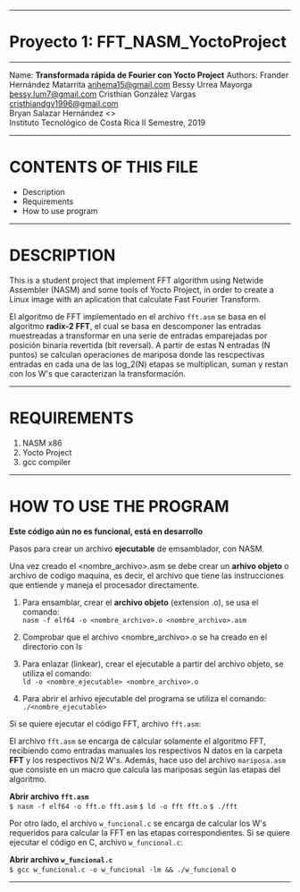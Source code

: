 ********************************************************************
# Proyecto 1: FFT_NASM_YoctoProject                   
********************************************************************
Name: 	**Transformada rápida de Fourier con Yocto Project**
Authors:
   Frander Hernández Matarrita <anhema15@gmail.com> 
   Bessy Urrea Mayorga  <bessy.lum7@gmail.com> 
   Cristhian González Vargas 	<cristhiandgv1996@gmail.com>   		 
   Bryan Salazar Hernández   <> 		 
Instituto Tecnológico de Costa Rica
II Semestre, 2019
********************************************************************
CONTENTS OF THIS FILE
=====================
   
 * Description
 * Requirements
 * How to use program

********************************************************************
DESCRIPTION
===========

This is a student project that implement FFT algorithm using Netwide Assembler (NASM) and some tools of Yocto Project, in order to create a Linux image with an aplication that calculate Fast Fourier Transform.

El algoritmo de FFT implementado en el archivo `fft.asm` se basa en el algoritmo **radix-2 FFT**, el cual se basa en descomponer las entradas muestreadas a transformar en una serie de entradas emparejadas por posición binaria revertida (bit reversal). A partir de estas N entradas (N puntos) se calculan operaciones de mariposa donde las rescpectivas entradas en cada una de las log_2(N) etapas se multiplican, suman y restan con los W's que caracterizan la transformación.

********************************************************************
REQUIREMENTS
============

1. NASM x86
2. Yocto Project
3. gcc compiler

********************************************************************
HOW TO USE THE PROGRAM
============
**Este código aún no es funcional, está en desarrollo**

Pasos para crear un archivo **ejecutable** de emsamblador, con NASM. 

Una vez creado el <nombre_archivo>.asm se debe crear un **arhivo objeto** o archivo de codigo maquina, es decir, el archivo que tiene las instrucciones que entiende y maneja el procesador directamente.

1. Para ensamblar, crear el **archivo objeto** (extension .o), se usa el comando: <br />
`nasm -f elf64 -o <nombre_archivo>.o <nombre_archivo>.asm`

2. Comprobar que el archivo <nombre_archivo>.o se ha creado en el directorio con ls

3. Para enlazar (linkear), crear el ejecutable a partir del archivo objeto, se utiliza el comando: <br />
`ld -o <nombre_ejecutable> <nombre_archivo>.o`

4. Para abrir el arhivo ejecutable del programa se utiliza el comando: `./<nombre_ejecutable>`

Si se quiere ejecutar el código FFT, archivo  `fft.asm`:

El archivo `fft.asm` se encarga de calcular solamente el algoritmo FFT, recibiendo como entradas manuales los respectivos N datos en la carpeta **FFT** y los respectivos N/2 W's. Además, hace uso del archivo `mariposa.asm` que consiste en un macro que calcula las mariposas según las etapas del algoritmo.

**Abrir archivo `fft.asm`** <br />
`$ nasm -f elf64 -o fft.o fft.asm`
`$ ld -o fft fft.o`
`$ ./fft`

Por otro lado, el archivo `w_funcional.c` se encarga de calcular los W's requeridos para calcular la FFT en las etapas correspondientes. Si se quiere ejecutar el código en C, archivo  `w_funcional.c`:

**Abrir archivo `w_funcional.c`** <br />
`$ gcc w_funcional.c -o w_funcional -lm && ./w_funcional` o


********************************************************************

